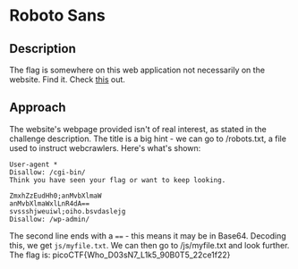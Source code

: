 # Roboto Sans

## Description

The flag is somewhere on this web application not necessarily on the website. Find it.
Check [this](http://saturn.picoctf.net:51108/) out.

## Approach

The website's webpage provided isn't of real interest, as stated in the challenge description. The title is a big hint - we can go to /robots.txt, a file used to instruct webcrawlers. Here's what's shown:
```
User-agent *
Disallow: /cgi-bin/
Think you have seen your flag or want to keep looking.

ZmxhZzEudHh0;anMvbXlmaW
anMvbXlmaWxlLnR4dA==
svssshjweuiwl;oiho.bsvdaslejg
Disallow: /wp-admin/
```
The second line ends with a `==` - this means it may be in Base64. Decoding this, we get `js/myfile.txt`. We can then go to /js/myfile.txt and look further. The flag is: picoCTF{Who_D03sN7_L1k5_90B0T5_22ce1f22}
